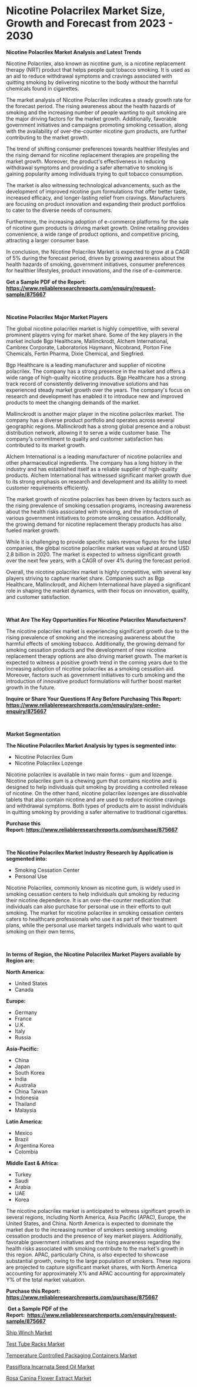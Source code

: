 <p><h1>Nicotine Polacrilex Market Size, Growth and Forecast from 2023 - 2030</h1></p><p><strong>Nicotine Polacrilex Market Analysis and Latest Trends</strong></p>
<p><p>Nicotine Polacrilex, also known as nicotine gum, is a nicotine replacement therapy (NRT) product that helps people quit tobacco smoking. It is used as an aid to reduce withdrawal symptoms and cravings associated with quitting smoking by delivering nicotine to the body without the harmful chemicals found in cigarettes.</p><p>The market analysis of Nicotine Polacrilex indicates a steady growth rate for the forecast period. The rising awareness about the health hazards of smoking and the increasing number of people wanting to quit smoking are the major driving factors for the market growth. Additionally, favorable government initiatives and campaigns promoting smoking cessation, along with the availability of over-the-counter nicotine gum products, are further contributing to the market growth.</p><p>The trend of shifting consumer preferences towards healthier lifestyles and the rising demand for nicotine replacement therapies are propelling the market growth. Moreover, the product's effectiveness in reducing withdrawal symptoms and providing a safer alternative to smoking is gaining popularity among individuals trying to quit tobacco consumption.</p><p>The market is also witnessing technological advancements, such as the development of improved nicotine gum formulations that offer better taste, increased efficacy, and longer-lasting relief from cravings. Manufacturers are focusing on product innovation and expanding their product portfolios to cater to the diverse needs of consumers.</p><p>Furthermore, the increasing adoption of e-commerce platforms for the sale of nicotine gum products is driving market growth. Online retailing provides convenience, a wide range of product options, and competitive pricing, attracting a larger consumer base.</p><p>In conclusion, the Nicotine Polacrilex Market is expected to grow at a CAGR of 5% during the forecast period, driven by growing awareness about the health hazards of smoking, government initiatives, consumer preferences for healthier lifestyles, product innovations, and the rise of e-commerce.</p></p>
<p><strong>Get a Sample PDF of the Report:&nbsp; <a href="https://www.reliableresearchreports.com/enquiry/request-sample/875667">https://www.reliableresearchreports.com/enquiry/request-sample/875667</a></strong></p>
<p>&nbsp;</p>
<p><strong>Nicotine Polacrilex Major Market Players</strong></p>
<p><p>The global nicotine polacrilex market is highly competitive, with several prominent players vying for market share. Some of the key players in the market include Bgp Healthcare, Mallinckrodt, Alchem International, Cambrex Corporate, Laboratorios Haymann, Nicobrand, Porton Fine Chemicals, Fertin Pharma, Dixie Chemical, and Siegfried.</p><p>Bgp Healthcare is a leading manufacturer and supplier of nicotine polacrilex. The company has a strong presence in the market and offers a wide range of high-quality nicotine products. Bgp Healthcare has a strong track record of consistently delivering innovative solutions and has experienced steady market growth over the years. The company's focus on research and development has enabled it to introduce new and improved products to meet the changing demands of the market.</p><p>Mallinckrodt is another major player in the nicotine polacrilex market. The company has a diverse product portfolio and operates across several geographic regions. Mallinckrodt has a strong global presence and a robust distribution network, allowing it to serve a wide customer base. The company's commitment to quality and customer satisfaction has contributed to its market growth.</p><p>Alchem International is a leading manufacturer of nicotine polacrilex and other pharmaceutical ingredients. The company has a long history in the industry and has established itself as a reliable supplier of high-quality products. Alchem International has witnessed significant market growth due to its strong emphasis on research and development and its ability to meet customer requirements efficiently.</p><p>The market growth of nicotine polacrilex has been driven by factors such as the rising prevalence of smoking cessation programs, increasing awareness about the health risks associated with smoking, and the introduction of various government initiatives to promote smoking cessation. Additionally, the growing demand for nicotine replacement therapy products has also fueled market growth.</p><p>While it is challenging to provide specific sales revenue figures for the listed companies, the global nicotine polacrilex market was valued at around USD 2.8 billion in 2020. The market is expected to witness significant growth over the next few years, with a CAGR of over 4% during the forecast period.</p><p>Overall, the nicotine polacrilex market is highly competitive, with several key players striving to capture market share. Companies such as Bgp Healthcare, Mallinckrodt, and Alchem International have played a significant role in shaping the market dynamics, with their focus on innovation, quality, and customer satisfaction.</p></p>
<p>&nbsp;</p>
<p><strong>What Are The Key Opportunities For Nicotine Polacrilex Manufacturers?</strong></p>
<p><p>The nicotine polacrilex market is experiencing significant growth due to the rising prevalence of smoking and the increasing awareness about the harmful effects of smoking tobacco. Additionally, the growing demand for smoking cessation products and the development of new nicotine replacement therapy options are also driving market growth. The market is expected to witness a positive growth trend in the coming years due to the increasing adoption of nicotine polacrilex as a smoking cessation aid. Moreover, factors such as government initiatives to curb smoking and the introduction of innovative product formulations will further boost market growth in the future.</p></p>
<p><strong>Inquire or Share Your Questions If Any Before Purchasing This Report: <a href="https://www.reliableresearchreports.com/enquiry/pre-order-enquiry/875667">https://www.reliableresearchreports.com/enquiry/pre-order-enquiry/875667</a></strong></p>
<p>&nbsp;</p>
<p><strong>Market Segmentation</strong></p>
<p><strong>The Nicotine Polacrilex Market Analysis by types is segmented into:</strong></p>
<p><ul><li>Nicotine Polacrilex Gum</li><li>Nicotine Polacrilex Lozenge</li></ul></p>
<p><p>Nicotine polacrilex is available in two main forms - gum and lozenge. Nicotine polacrilex gum is a chewing gum that contains nicotine and is designed to help individuals quit smoking by providing a controlled release of nicotine. On the other hand, nicotine polacrilex lozenges are dissolvable tablets that also contain nicotine and are used to reduce nicotine cravings and withdrawal symptoms. Both types of products aim to assist individuals in quitting smoking by providing a safer alternative to traditional cigarettes.</p></p>
<p><strong>Purchase this Report:&nbsp;<a href="https://www.reliableresearchreports.com/purchase/875667">https://www.reliableresearchreports.com/purchase/875667</a></strong></p>
<p>&nbsp;</p>
<p><strong>The Nicotine Polacrilex Market Industry Research by Application is segmented into:</strong></p>
<p><ul><li>Smoking Cessation Center</li><li>Personal Use</li></ul></p>
<p><p>Nicotine Polacrilex, commonly known as nicotine gum, is widely used in smoking cessation centers to help individuals quit smoking by reducing their nicotine dependence. It is an over-the-counter medication that individuals can also purchase for personal use in their efforts to quit smoking. The market for nicotine polacrilex in smoking cessation centers caters to healthcare professionals who use it as part of their treatment plans, while the personal use market targets individuals who want to quit smoking on their own terms.</p></p>
<p>&nbsp;</p>
<p><strong>In terms of Region, the Nicotine Polacrilex Market Players available by Region are:</strong></p>
<p>
    <p> <strong> North America: </strong>
        <ul>
            <li>United States</li>
            <li>Canada</li>
        </ul>
        </p> 
    <p> <strong> Europe: </strong>
        <ul>
            <li>Germany</li>
            <li>France</li>
            <li>U.K.</li>
            <li>Italy</li>
            <li>Russia</li>
        </ul>
        </p> 
    <p> <strong> Asia-Pacific: </strong>
        <ul>
            <li>China</li>
            <li>Japan</li>
            <li>South Korea</li>
            <li>India</li>
            <li>Australia</li>
            <li>China Taiwan</li>
            <li>Indonesia</li>
            <li>Thailand</li>
            <li>Malaysia</li>
        </ul>
        </p> 
    <p> <strong> Latin America: </strong>
        <ul>
            <li>Mexico</li>
            <li>Brazil</li>
            <li>Argentina Korea</li>
            <li>Colombia</li>
        </ul>
        </p> 
    <p> <strong> Middle East & Africa: </strong>
        <ul>
            <li>Turkey</li>
            <li>Saudi</li>
            <li>Arabia</li>
            <li>UAE</li>
            <li>Korea</li>
        </ul>
    </p>
    </p>
<p><p>The nicotine polacrilex market is anticipated to witness significant growth in several regions, including North America, Asia Pacific (APAC), Europe, the United States, and China. North America is expected to dominate the market due to the increasing number of smokers seeking smoking cessation products and the presence of key market players. Additionally, favorable government initiatives and the rising awareness regarding the health risks associated with smoking contribute to the market's growth in this region. APAC, particularly China, is also expected to showcase substantial growth, owing to the large population of smokers. These regions are projected to capture significant market shares, with North America accounting for approximately X% and APAC accounting for approximately Y% of the total market valuation.</p></p>
<p><strong>Purchase this Report: <a href="https://www.reliableresearchreports.com/purchase/875667">https://www.reliableresearchreports.com/purchase/875667</a></strong></p>
<p>&nbsp;<strong>Get a Sample PDF of the Report:&nbsp;&nbsp;<a href="https://www.reliableresearchreports.com/enquiry/request-sample/875667">https://www.reliableresearchreports.com/enquiry/request-sample/875667</a></strong></p>
<p><strong></strong></p>
<p><p><a href="https://www.reportprime.com/ship-winch-r7482">Ship Winch Market</a></p><p><a href="https://medium.com/@walkersipes1943/test-tube-racks-market-size-growth-forecast-2023-2030-8731be0b3a16">Test Tube Racks Market</a></p><p><a href="https://medium.com/@shaniekunze/temperature-controlled-packaging-containers-market-size-growth-forecast-2023-2030-cc0e7f77e0f6">Temperature Controlled Packaging Containers Market</a></p><p><a href="https://www.linkedin.com/pulse/passiflora-incarnata-seed-oil-market-challenges-opportunities-kntkc/">Passiflora Incarnata Seed Oil Market</a></p><p><a href="https://www.linkedin.com/pulse/rosa-canina-flower-extract-market-research-report-unlocks-72xoc/">Rosa Canina Flower Extract Market</a></p></p>
